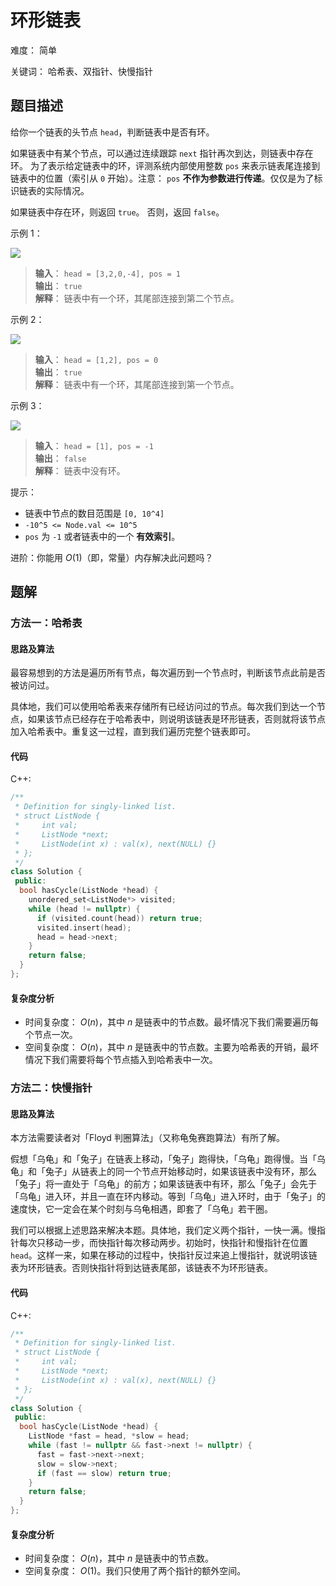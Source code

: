 # 环形链表

难度： 简单

关键词： 哈希表、双指针、快慢指针

## 题目描述

给你一个链表的头节点 `head`，判断链表中是否有环。

如果链表中有某个节点，可以通过连续跟踪 `next` 指针再次到达，则链表中存在环。 为了表示给定链表中的环，评测系统内部使用整数 `pos` 来表示链表尾连接到链表中的位置（索引从 `0` 开始）。注意： `pos` **不作为参数进行传递**。仅仅是为了标识链表的实际情况。

如果链表中存在环，则返回 `true`。 否则，返回 `false`。

示例 1：

![](https://assets.leetcode-cn.com/aliyun-lc-upload/uploads/2018/12/07/circularlinkedlist.png)

>**输入**： `head = [3,2,0,-4], pos = 1` <br>
**输出**： `true` <br>
**解释**： 链表中有一个环，其尾部连接到第二个节点。

示例 2：

![](https://assets.leetcode-cn.com/aliyun-lc-upload/uploads/2018/12/07/circularlinkedlist_test2.png)

>**输入**： `head = [1,2], pos = 0` <br>
**输出**： `true` <br>
**解释**： 链表中有一个环，其尾部连接到第一个节点。

示例 3：

![](https://assets.leetcode-cn.com/aliyun-lc-upload/uploads/2018/12/07/circularlinkedlist_test3.png)

>**输入**： `head = [1], pos = -1` <br>
**输出**： `false` <br>
**解释**： 链表中没有环。

提示：

* 链表中节点的数目范围是 `[0, 10^4]`
* `-10^5 <= Node.val <= 10^5`
* `pos` 为 `-1` 或者链表中的一个 **有效索引**。

进阶：你能用 $O(1)$（即，常量）内存解决此问题吗？

## 题解

### 方法一：哈希表

#### 思路及算法

最容易想到的方法是遍历所有节点，每次遍历到一个节点时，判断该节点此前是否被访问过。

具体地，我们可以使用哈希表来存储所有已经访问过的节点。每次我们到达一个节点，如果该节点已经存在于哈希表中，则说明该链表是环形链表，否则就将该节点加入哈希表中。重复这一过程，直到我们遍历完整个链表即可。

#### 代码

C++:
```cpp
/**
 * Definition for singly-linked list.
 * struct ListNode {
 *     int val;
 *     ListNode *next;
 *     ListNode(int x) : val(x), next(NULL) {}
 * };
 */
class Solution {
 public:
  bool hasCycle(ListNode *head) {
    unordered_set<ListNode*> visited;
    while (head != nullptr) {
      if (visited.count(head)) return true;
      visited.insert(head);
      head = head->next;
    }
    return false;
  }
};
```

#### 复杂度分析

* 时间复杂度： $O(n)$，其中 $n$ 是链表中的节点数。最坏情况下我们需要遍历每个节点一次。
* 空间复杂度： $O(n)$，其中 $n$ 是链表中的节点数。主要为哈希表的开销，最坏情况下我们需要将每个节点插入到哈希表中一次。

### 方法二：快慢指针

#### 思路及算法

本方法需要读者对「Floyd 判圈算法」（又称龟兔赛跑算法）有所了解。

假想「乌龟」和「兔子」在链表上移动，「兔子」跑得快，「乌龟」跑得慢。当「乌龟」和「兔子」从链表上的同一个节点开始移动时，如果该链表中没有环，那么「兔子」将一直处于「乌龟」的前方；如果该链表中有环，那么「兔子」会先于「乌龟」进入环，并且一直在环内移动。等到「乌龟」进入环时，由于「兔子」的速度快，它一定会在某个时刻与乌龟相遇，即套了「乌龟」若干圈。

我们可以根据上述思路来解决本题。具体地，我们定义两个指针，一快一满。慢指针每次只移动一步，而快指针每次移动两步。初始时，快指针和慢指针在位置 `head`。这样一来，如果在移动的过程中，快指针反过来追上慢指针，就说明该链表为环形链表。否则快指针将到达链表尾部，该链表不为环形链表。

#### 代码

C++:
```cpp
/**
 * Definition for singly-linked list.
 * struct ListNode {
 *     int val;
 *     ListNode *next;
 *     ListNode(int x) : val(x), next(NULL) {}
 * };
 */
class Solution {
 public:
  bool hasCycle(ListNode *head) {
    ListNode *fast = head, *slow = head;
    while (fast != nullptr && fast->next != nullptr) {
      fast = fast->next->next;
      slow = slow->next;
      if (fast == slow) return true;
    }
    return false;
  }
};
```

#### 复杂度分析

* 时间复杂度： $O(n)$，其中 $n$ 是链表中的节点数。
* 空间复杂度： $O(1)$。我们只使用了两个指针的额外空间。